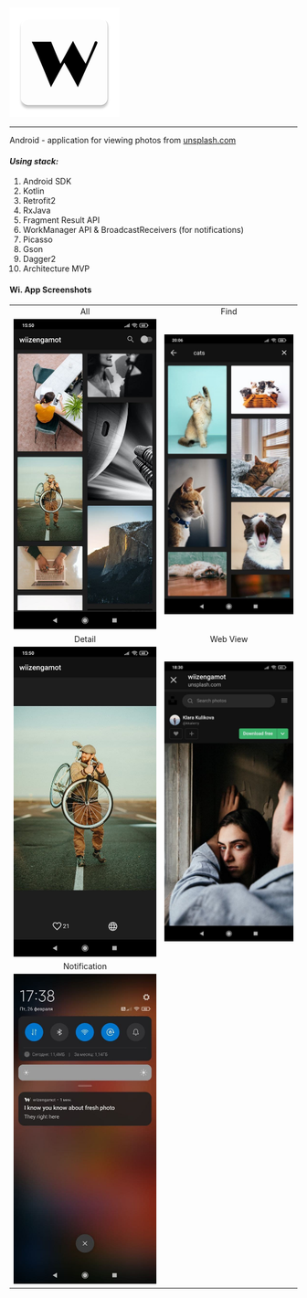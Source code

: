 ![](app/src/main/res/mipmap-xxxhdpi/ic_launcher_wii.png) 
___
Android - application for viewing photos from [unsplash.com](https://unsplash.com)

#### *Using stack:* 

1. Android SDK
2. Kotlin
3. Retrofit2
4. RxJava
5. Fragment Result API
6. WorkManager API & BroadcastReceivers (for notifications)
7. Picasso
8. Gson
9. Dagger2
10. Architecture MVP

#### Wi. App Screenshots

<table style="border: 0px solid transparent;">
  <tr align="center">
    <td>All</td>
    <td>Find</td>
  </tr>
  <tr>
    <td><img src="docs/img/all.jpg"></td>
    <td><img src="docs/img/find.jpg"></td>
  </tr>
  <tr align="center">
    <td>Detail</td>
    <td>Web View</td>
  </tr>
  <tr>
    <td><img src="docs/img/detail.jpg"></td>
    <td><img src="docs/img/detail_web_view.jpg"></td>
  </tr>
  <tr align="center">
     <td>Notification</td>
  </tr>
  <tr>
     <td><img src="docs/img/notification.jpg"></td>
  </tr>
</table>